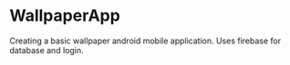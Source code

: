 # WallpaperApp
Creating a basic wallpaper android mobile application. Uses firebase for database and login.
